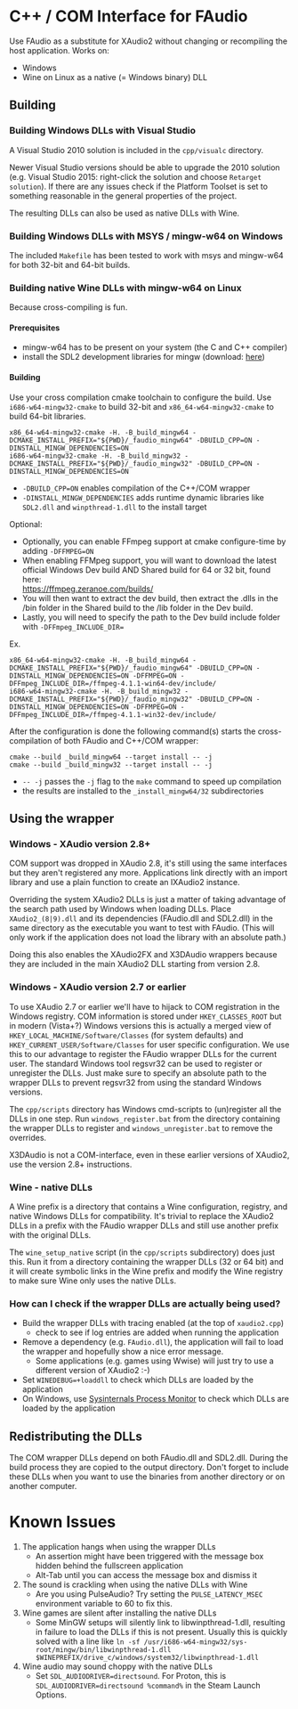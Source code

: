 # C++ / COM Interface for FAudio
Use FAudio as a substitute for XAudio2 without changing or recompiling the host application.
Works on:
- Windows
- Wine on Linux as a native (= Windows binary) DLL

## Building

### Building Windows DLLs with Visual Studio
A Visual Studio 2010 solution is included in the `cpp/visualc` directory.

Newer Visual Studio versions should be able to upgrade the 2010 solution (e.g. Visual Studio 2015: right-click the solution and choose `Retarget solution`). If there are any issues check if the Platform Toolset is set to something reasonable in the general properties of the project.

The resulting DLLs can also be used as native DLLs with Wine.

### Building Windows DLLs with MSYS / mingw-w64 on Windows
The included `Makefile` has been tested to work with msys and mingw-w64 for both 32-bit and 64-bit builds.

### Building native Wine DLLs with mingw-w64 on Linux
Because cross-compiling is fun.

#### Prerequisites
- mingw-w64 has to be present on your system (the C and C++ compiler)
- install the SDL2 development libraries for mingw (download: [here](http://libsdl.org/download-2.0.php))

#### Building
Use your cross compilation cmake toolchain to configure the build. Use `i686-w64-mingw32-cmake` to build 32-bit and `x86_64-w64-mingw32-cmake` to build 64-bit libraries.
```
x86_64-w64-mingw32-cmake -H. -B_build_mingw64 -DCMAKE_INSTALL_PREFIX="${PWD}/_faudio_mingw64" -DBUILD_CPP=ON -DINSTALL_MINGW_DEPENDENCIES=ON
i686-w64-mingw32-cmake -H. -B_build_mingw32 -DCMAKE_INSTALL_PREFIX="${PWD}/_faudio_mingw32" -DBUILD_CPP=ON -DINSTALL_MINGW_DEPENDENCIES=ON
```
- `-DBUILD_CPP=ON` enables compilation of the C++/COM wrapper
- `-DINSTALL_MINGW_DEPENDENCIES` adds runtime dynamic libraries like `SDL2.dll` and `winpthread-1.dll` to the install target

Optional:

- Optionally, you can enable FFmpeg support at cmake configure-time by adding `-DFFMPEG=ON`
- When enabling FFMpeg support, you will want to download the latest official Windows Dev build AND Shared build for 64 or 32 bit, found here:  
https://ffmpeg.zeranoe.com/builds/  
- You will then want to extract the dev build, then extract the .dlls in the /bin folder in the Shared build to the /lib folder in the Dev build.  
- Lastly, you will need to specify the path to the Dev build include folder with `-DFFmpeg_INCLUDE_DIR=`  

Ex.
```
x86_64-w64-mingw32-cmake -H. -B_build_mingw64 -DCMAKE_INSTALL_PREFIX="${PWD}/_faudio_mingw64" -DBUILD_CPP=ON -DINSTALL_MINGW_DEPENDENCIES=ON -DFFMPEG=ON -DFFmpeg_INCLUDE_DIR=/ffmpeg-4.1.1-win64-dev/include/
i686-w64-mingw32-cmake -H. -B_build_mingw32 -DCMAKE_INSTALL_PREFIX="${PWD}/_faudio_mingw32" -DBUILD_CPP=ON -DINSTALL_MINGW_DEPENDENCIES=ON -DFFMPEG=ON -DFFmpeg_INCLUDE_DIR=/ffmpeg-4.1.1-win32-dev/include/
```


After the configuration is done the following command(s) starts the cross-compilation of both FAudio and C++/COM wrapper:
```
cmake --build _build_mingw64 --target install -- -j
cmake --build _build_mingw32 --target install -- -j
```

- `-- -j` passes the `-j` flag to the `make` command to speed up compilation
- the results are installed to the `_install_mingw64/32` subdirectories


## Using the wrapper

### Windows - XAudio version 2.8+
COM support was dropped in XAudio 2.8, it's still using the same interfaces but they aren't registered any more. Applications link directly with an import library and use a plain function to create an IXAudio2 instance.

Overriding the system XAudio2 DLLs is just a matter of taking advantage of the search path used by Windows when loading DLLs. Place `XAudio2_(8|9).dll` and its dependencies (FAudio.dll and SDL2.dll) in the same directory as the executable you want to test with FAudio. (This will only work if the application does not load the library with an absolute path.)

Doing this also enables the XAudio2FX and X3DAudio wrappers because they are included in the main XAudio2 DLL starting from version 2.8.

### Windows - XAudio version 2.7 or earlier
To use XAudio 2.7 or earlier we'll have to hijack to COM registration in the Windows registry. COM information is stored under `HKEY_CLASSES_ROOT` but in modern (Vista+?) Windows versions this is actually a merged view of `HKEY_LOCAL_MACHINE/Software/Classes` (for system defaults) and `HKEY_CURRENT_USER/Software/Classes` for user specific configuration. We use this to our advantage to register the FAudio wrapper DLLs for the current user. The standard Windows tool regsvr32 can be used to register or unregister the DLLs. Just make sure to specify an absolute path to the wrapper DLLs to prevent regsvr32 from using the standard Windows versions.

The `cpp/scripts` directory has Windows cmd-scripts to (un)register all the DLLs in one step. Run `windows_register.bat` from the directory containing the wrapper DLLs to register and `windows_unregister.bat` to remove the overrides.

X3DAudio is not a COM-interface, even in these earlier versions of XAudio2, use the version 2.8+ instructions.

### Wine - native DLLs
A Wine prefix is a directory that contains a Wine configuration, registry, and native Windows DLLs for compatibility. It's trivial to replace the XAudio2 DLLs in a prefix with the FAudio wrapper DLLs and still use another prefix with the original DLLs.

The `wine_setup_native` script (in the `cpp/scripts` subdirectory) does just this. Run it from a directory containing the wrapper DLLs (32 or 64 bit) and it will create symbolic links in the Wine prefix and modify the Wine registry to make sure Wine only uses the native DLLs.

### How can I check if the wrapper DLLs are actually being used?
- Build the wrapper DLLs with tracing enabled (at the top of `xaudio2.cpp`)
    - check to see if log entries are added when running the application
- Remove a dependency (e.g. `FAudio.dll`), the application will fail to load the wrapper and hopefully show a nice error message.
    - Some applications (e.g. games using Wwise) will just try to use a different version of XAudio2 :-)
- Set `WINEDEBUG=+loaddll` to check which DLLs are loaded by the application
- On Windows, use [Sysinternals Process Monitor](https://docs.microsoft.com/en-us/sysinternals/downloads/procmon) to check which DLLs are loaded by the application

## Redistributing the DLLs
The COM wrapper DLLs depend on both FAudio.dll and SDL2.dll. During the build process they are copied to the output directory. Don't forget to include these DLLs when you want to use the binaries from another directory or on another computer.

# Known Issues
1. The application hangs when using the wrapper DLLs
    - An assertion might have been triggered with the message box hidden behind the fullscreen application
    - Alt-Tab until you can access the message box and dismiss it
2. The sound is crackling when using the native DLLs with Wine
    - Are you using PulseAudio? Try setting the `PULSE_LATENCY_MSEC` environment variable to 60 to fix this.
3. Wine games are silent after installing the native DLLs
    - Some MinGW setups will silently link to libwinpthread-1.dll, resulting in failure to load the DLLs if this is not present. Usually this is quickly solved with a line like `ln -sf /usr/i686-w64-mingw32/sys-root/mingw/bin/libwinpthread-1.dll $WINEPREFIX/drive_c/windows/system32/libwinpthread-1.dll`
4. Wine audio may sound choppy with the native DLLs
    - Set `SDL_AUDIODRIVER=directsound`. For Proton, this is `SDL_AUDIODRIVER=directsound %command%` in the Steam Launch Options.
